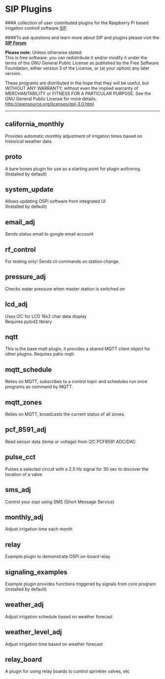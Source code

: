 SIP Plugins
============
###A collection of user contributed plugins for the Raspberry Pi based irrigation controll software  [SIP](https://github.com/Dan-in-CA/SIP).

####To ask questions and learn more about SIP and plugins please visit the **[SIP Forum](http://nosack.com/sipforum/index.php)**

**Please note:** Unless otherwise stated:  
This is free software: you can redistribute it and/or modify it under the terms of the GNU General Public License as published by the Free Software Foundation, either version 3 of the License, or (at your option) any later version.

These programs are distributed in the hope that they will be useful, but WITHOUT ANY WARRANTY; without even the implied warranty of MERCHANTABILITY or FITNESS FOR A PARTICULAR PURPOSE.  See the GNU General Public License for more details.
<http://opensource.org/licenses/gpl-3.0.html>
******************
california_monthly
---------
Provides automatic monthly adjustment of irrigation times based on historical weather data.

proto
---------
A bare bones plugin for use as a starting point for plugin authoring.
(Installed by default)

system_update
----------
Allows updating OSPi software from integrated UI  
(Installed by default)

email_adj
----------
Sends status email to google email account

rf_control
----------
For testing only! Sends cli commands on station change.

pressure_adj
----------
Checks water pressure when master station is switched on

lcd_adj
----------
Uses I2C for LCD 16x2 char data display  
Requires pylcd2 library

nqtt
----------
This is the base mqtt plugin,
it provides a shared MQTT client object for other plugins.
Requires paho mqtt.

mqtt_schedule
--------------
Relies on MQTT, subscribes to a control topic and schedules
run once programs as command by MQTT.

mqtt_zones
-------------
Relies on MQTT, broadcasts the current status of all zones.

pcf_8591_adj
----------
Read sensor data (temp or voltage) from I2C PCF8591 ADC/DAC

pulse_cct
----------
Pulses a selected circuit with a 2.5 Hz signal for 30 sec
to discover the location of a valve

sms_adj
----------
Control your ospi using SMS (Short Message Service)

monthly_adj
----------
Adjust irrigation time each month

relay
----------
Example plugin to demonstrate OSPi on-board relay

signaling_examples
----------
Example plugin provides functions triggered by signals from core program (installed by default)

weather_adj
----------
Adjust irrigation schedule based on weather forecast

weather_level_adj
----------
Adjust irrigation time based on weather forecast

relay_board
----------
A plugin for using relay boards to control sprinkler valves, etc
